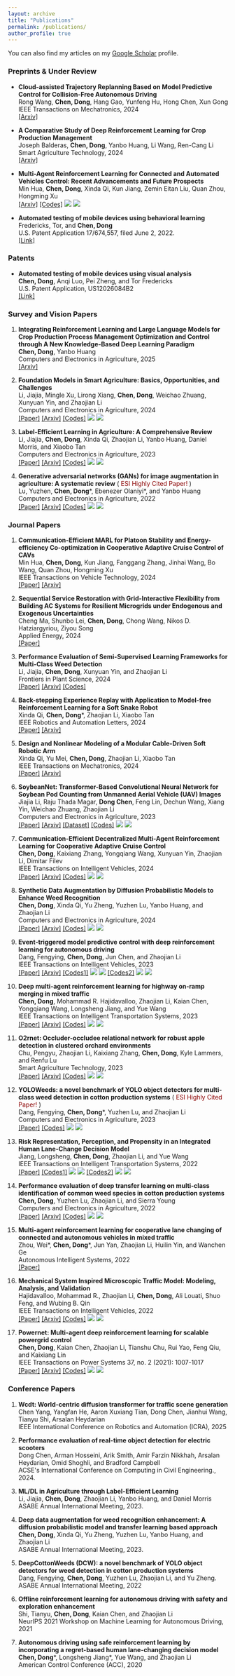 ```yaml
---
layout: archive
title: "Publications"
permalink: /publications/
author_profile: true
---
```


You can also find my articles on my [Google Scholar](https://scholar.google.com/citations?hl=en&user=dwvTqeUAAAAJ&view_op=list_works&sortby=pubdate) profile.

### Preprints & Under Review
- **Cloud-assisted Trajectory Replanning Based on Model Predictive Control for Collision-Free Autonomous Driving**  \
 Rong Wang, **Chen, Dong**, Hang Gao, Yunfeng Hu, Hong Chen, Xun Gong \
 IEEE Transactions on Mechatronics, 2024 \
  [[Arxiv]](xx)

- **A Comparative Study of Deep Reinforcement Learning for Crop Production Management**  \
 Joseph Balderas, **Chen, Dong**, Yanbo Huang, Li Wang, Ren-Cang Li \
 Smart Agriculture Technology, 2024 \
  [[Arxiv]](https://arxiv.org/abs/2411.04106)

- **Multi-Agent Reinforcement Learning for Connected and Automated Vehicles Control: Recent Advancements and Future Prospects** \
  Min Hua, **Chen, Dong**, Xinda Qi, Kun Jiang, Zemin Eitan Liu, Quan Zhou, Hongming Xu \
  [[Arxiv]](https://arxiv.org/abs/2312.11084) [[Codes]](https://github.com/huahuaedi/MARL_in_CAV_control_review) ![](https://img.shields.io/github/stars/huahuaedi/MARL_in_CAV_control_review) ![](https://img.shields.io/github/forks/huahuaedi/MARL_in_CAV_control_review)
  

- **Automated testing of mobile devices using behavioral learning** \
  Fredericks, Tor, and **Chen, Dong** \
  U.S. Patent Application 17/674,557, filed June 2, 2022. \
  [[Link]](https://patents.google.com/patent/US20220171510A1/en)

### Patents
- **Automated testing of mobile devices using visual analysis** \
**Chen, Dong**, Anqi Luo, Pei Zheng, and Tor Fredericks \
  U.S. Patent Application, US12026084B2 \
  [[Link]](https://patents.google.com/patent/US12026084B2/en)

### Survey and Vision Papers

1. **Integrating Reinforcement Learning and Large Language Models for Crop Production Process Management Optimization and Control through A New Knowledge-Based Deep Learning Paradigm**  \
  **Chen, Dong**, Yanbo Huang \
  Computers and Electronics in Agriculture, 2025 \
  [[Arxiv]](https://arxiv.org/abs/2410.09680)

1. **Foundation Models in Smart Agriculture: Basics, Opportunities, and Challenges** \
  Li, Jiajia, Mingle Xu, Lirong Xiang, **Chen, Dong**, Weichao Zhuang, Xunyuan Yin, and Zhaojian Li \
  Computers and Electronics in Agriculture, 2024 \
[[Paper]](https://www.sciencedirect.com/science/article/abs/pii/S016816992400423X) [[Arxiv]](https://arxiv.org/abs/2308.06668) [[Codes]](https://github.com/JiajiaLi04/Agriculture-Foundation-Models) ![](https://img.shields.io/github/stars/JiajiaLi04/Agriculture-Foundation-Models) ![](https://img.shields.io/github/forks/JiajiaLi04/Agriculture-Foundation-Models)
  
1. **Label-Efficient Learning in Agriculture: A Comprehensive Review** \
  Li, Jiajia, **Chen, Dong**, Xinda Qi, Zhaojian Li, Yanbo Huang, Daniel Morris, and Xiaobo Tan \
  Computers and Electronics in Agriculture, 2023 \
  [[Paper]](https://www.sciencedirect.com/science/article/abs/pii/S0168169923008001)  [[Arxiv]](https://arxiv.org/abs/2305.14691) [[Codes]](https://github.com/DongChen06/Label-efficient-in-Agriculture) ![](https://img.shields.io/github/stars/DongChen06/Label-efficient-in-Agriculture) ![](https://img.shields.io/github/forks/DongChen06/Label-efficient-in-Agriculture)

1. **Generative adversarial networks (GANs) for image augmentation in agriculture: A systematic review**  (<span style="color:darkred"> ESI Highly Cited Paper! </span>)\
  Lu, Yuzhen, **Chen, Dong***, Ebenezer Olaniyi*, and Yanbo Huang \
  Computers and Electronics in Agriculture, 2022 \
  [[Paper]](https://www.sciencedirect.com/science/article/abs/pii/S0168169922005233)  [[Arxiv]](https://arxiv.org/abs/2204.04707) [[Codes]](https://github.com/DongChen06/GANs-Agriculture)  ![](https://img.shields.io/github/stars/DongChen06/GANs-Agriculture) ![](https://img.shields.io/github/forks/DongChen06/GANs-Agriculture)

### Journal Papers
  
1. **Communication-Efficient MARL for Platoon Stability and Energy-efficiency Co-optimization in Cooperative Adaptive Cruise Control of CAVs**  \
  Min Hua, **Chen, Dong**, Kun Jiang, Fanggang Zhang, Jinhai Wang, Bo Wang, Quan Zhou, Hongming Xu \
  IEEE Transactions on Vehicle Technology, 2024 \
  [[Paper]](https://ieeexplore.ieee.org/document/10777569) [[Arxiv]](https://arxiv.org/abs/2406.11653)
  
1. **Sequential Service Restoration with Grid-Interactive Flexibility from Building AC Systems for Resilient Microgrids under Endogenous and Exogenous Uncertainties** \
 Cheng Ma, Shunbo Lei, **Chen, Dong**, Chong Wang, Nikos D. Hatziargyriou, Ziyou Song \
  Applied Energy, 2024 \
  [[Paper]](https://www.sciencedirect.com/science/article/pii/S0306261924017343)

1. **Performance Evaluation of Semi-Supervised Learning Frameworks for Multi-Class Weed Detection** \
  Li, Jiajia, **Chen, Dong**, Xunyuan Yin, and Zhaojian Li \
  Frontiers in Plant Science, 2024 \
 [[Paper]](https://www.frontiersin.org/journals/plant-science/articles/10.3389/fpls.2024.1396568/full) [[Arxiv]](https://arxiv.org/abs/2403.03390) [[Codes]](https://github.com/JiajiaLi04/SemiWeeds) 

1. **Back-stepping Experience Replay with Application to Model-free Reinforcement Learning for a Soft Snake Robot** \
  Xinda Qi, **Chen, Dong***, Zhaojian Li, Xiaobo Tan \
  IEEE Robotics and Automation Letters, 2024 \
  [[Paper]](https://ieeexplore.ieee.org/document/10597668) [[Arxiv]](https://arxiv.org/abs/2401.11372)

1. **Design and Nonlinear Modeling of a Modular Cable-Driven Soft Robotic Arm** \
  Xinda Qi, Yu Mei, **Chen, Dong**, Zhaojian Li, Xiaobo Tan \
  IEEE Transactions on Mechatronics, 2024 \
  [[Paper]](https://ieeexplore.ieee.org/document/10554634) [[Arxiv]](https://arxiv.org/abs/2401.06377)


1. **SoybeanNet: Transformer-Based Convolutional Neural Network for Soybean Pod Counting from Unmanned Aerial Vehicle (UAV) Images** \
  Jiajia Li, Raju Thada Magar, **Dong Chen**, Feng Lin, Dechun Wang, Xiang Yin, Weichao Zhuang, Zhaojian Li \
  Computers and Electronics in Agriculture, 2023 \
[[Paper]](https://www.sciencedirect.com/science/article/abs/pii/S0168169924002527)  [[Arxiv]](https://arxiv.org/abs/2310.10861)  [[Dataset]](https://www.kaggle.com/datasets/jiajiali/uav-based-soybean-pod-images) [[Codes]](https://github.com/JiajiaLi04/Soybean-Pod-Counting-from-UAV-Images) ![](https://img.shields.io/github/stars/JiajiaLi04/Soybean-Pod-Counting-from-UAV-Images) ![](https://img.shields.io/github/forks/JiajiaLi04/Soybean-Pod-Counting-from-UAV-Images)


1. **Communication-Efficient Decentralized Multi-Agent Reinforcement Learning for Cooperative Adaptive Cruise Control** \
 **Chen, Dong**, Kaixiang Zhang, Yongqiang Wang, Xunyuan Yin, Zhaojian Li, Dimitar Filev \
 IEEE Transactions on Intelligent Vehicles, 2024 \
 [[Paper]](https://ieeexplore.ieee.org/abstract/document/10443048) [[Arxiv]](https://arxiv.org/abs/2308.02345) [[Codes]](https://github.com/DongChen06/MACACC) ![](https://img.shields.io/github/stars/DongChen06/MACACC) ![](https://img.shields.io/github/forks/DongChen06/MACACC)

1. **Synthetic Data Augmentation by Diffusion Probabilistic Models to Enhance Weed Recognition**  \
  **Chen, Dong**, Xinda Qi, Yu Zheng, Yuzhen Lu, Yanbo Huang, and Zhaojian Li \
  Computers and Electronics in Agriculture, 2024 \
  [[Paper]](https://www.sciencedirect.com/science/article/abs/pii/S0168169923009055)  [[Arxiv]](https://arxiv.org/abs/2210.09509)  [[Codes]](https://github.com/DongChen06/DMWeeds) ![](https://img.shields.io/github/stars/DongChen06/DMWeeds) ![](https://img.shields.io/github/forks/DongChen06/DMWeeds)


1.  **Event-triggered model predictive control with deep reinforcement learning for autonomous driving** \
  Dang, Fengying, **Chen, Dong**, Jun Chen, and Zhaojian Li \
  IEEE Transactions on Intelligent Vehicles, 2023 \
  [[Paper]](https://ieeexplore.ieee.org/document/10306336)  [[Arxiv]](https://arxiv.org/abs/2208.10302)  [[Codes1]](https://github.com/DangFengying/RL-based-event-triggered-MPC) ![](https://img.shields.io/github/stars/DangFengying/RL-based-event-triggered-MPC) ![](https://img.shields.io/github/forks/DangFengying/RL-based-event-triggered-MPC)  [[Codes2]](https://github.com/DangFengying/RL-based-event-triggered-MPC) ![](https://img.shields.io/github/stars/DongChen06/Event-trigger-MPC) ![](https://img.shields.io/github/forks/DongChen06/Event-trigger-MPC)

1. **Deep multi-agent reinforcement learning for highway on-ramp merging in mixed traffic** \
  **Chen, Dong**, Mohammad R. Hajidavalloo, Zhaojian Li, Kaian Chen, Yongqiang Wang, Longsheng Jiang, and Yue Wang \
   IEEE Transactions on Intelligent Transportation Systems, 2023 \
   [[Paper]](https://ieeexplore.ieee.org/abstract/document/10159552)  [[Arxiv]](https://arxiv.org/abs/2105.05701) [[Codes]](https://github.com/DongChen06/MARL_CAVs)  ![](https://img.shields.io/github/stars/DongChen06/MARL_CAVs)  ![](https://img.shields.io/github/forks/DongChen06/MARL_CAVs)
  
1.  **O2rnet: Occluder-occludee relational network for robust apple detection in clustered orchard environments** \
  Chu, Pengyu, Zhaojian Li, Kaixiang Zhang, **Chen, Dong**, Kyle Lammers, and Renfu Lu \
  Smart Agriculture Technology, 2023 \
  [[Paper]](https://www.sciencedirect.com/science/article/pii/S2772375523001132) [[Arxiv]](https://arxiv.org/abs/2303.04884) [[Codes]](https://github.com/pengyuchu/MSUAppleDatasetv2) ![](https://img.shields.io/github/stars/pengyuchu/MSUAppleDatasetv2) ![](https://img.shields.io/github/forks/pengyuchu/MSUAppleDatasetv2)

1. **YOLOWeeds: a novel benchmark of YOLO object detectors for multi-class weed detection in cotton production systems** (<span style="color:darkred"> ESI Highly Cited Paper! </span>)\
    Dang, Fengying, **Chen, Dong***, Yuzhen Lu, and Zhaojian Li \
    Computers and Electronics in Agriculture, 2023 \
    [[Paper]](https://www.sciencedirect.com/science/article/abs/pii/S0168169923000431) [[Codes]](https://github.com/DongChen06/DCW)  ![](https://img.shields.io/github/stars/DongChen06/DCW) ![](https://img.shields.io/github/forks/DongChen06/DCW)

1. **Risk Representation, Perception, and Propensity in an Integrated Human Lane-Change Decision Model** \
  Jiang, Longsheng, **Chen, Dong**, Zhaojian Li, and Yue Wang \
  IEEE Transactions on Intelligent Transportation Systems, 2022 \
  [[Paper]](https://ieeexplore.ieee.org/abstract/document/9901459) [[Codes1]](https://github.com/LongshengJiang/NGSIM-tools) ![](https://img.shields.io/github/stars/LongshengJiang/NGSIM-tools) ![](https://img.shields.io/github/forks/LongshengJiang/NGSIM-tools)  [[Codes2]](https://github.com/LongshengJiang/NGSIM-tools) ![](https://img.shields.io/github/stars/DongChen06/PathTrackingBicycle) ![](https://img.shields.io/github/forks/DongChen06/PathTrackingBicycle)

  
1. **Performance evaluation of deep transfer learning on multi-class identification of common weed species in cotton production systems** \
  **Chen, Dong**, Yuzhen Lu, Zhaojian Li, and Sierra Young \
  Computers and Electronics in Agriculture, 2022 \
  [[Paper]](https://www.sciencedirect.com/science/article/abs/pii/S0168169922005233)  [[Arxiv]](https://arxiv.org/abs/2110.04960)  [[Codes]](https://github.com/DongChen06/CottonWeeds)  ![](https://img.shields.io/github/stars/DongChen06/CottonWeeds) ![](https://img.shields.io/github/forks/DongChen06/CottonWeeds)
  
1. **Multi-agent reinforcement learning for cooperative lane changing of connected and autonomous vehicles in mixed traffic** \
  Zhou, Wei*, **Chen, Dong***, Jun Yan, Zhaojian Li, Huilin Yin, and Wanchen Ge \
  Autonomous Intelligent Systems, 2022 \
  [[Paper]](https://link.springer.com/article/10.1007/s43684-022-00023-5) 

1.  **Mechanical System Inspired Microscopic Traffic Model: Modeling, Analysis, and Validation**  \
   Hajidavalloo, Mohammad R., Zhaojian Li, **Chen, Dong**, Ali Louati, Shuo Feng, and Wubing B. Qin \
   IEEE Transactions on Intelligent Vehicles, 2022 \
   [[Paper]](https://ieeexplore.ieee.org/abstract/document/9695257) [[Arxiv]](https://arxiv.org/abs/2111.06318) [[Codes]](https://github.com/DongChen06/NGSIM_DATA_PROCESSING)  ![](https://img.shields.io/github/stars/DongChen06/NGSIM_DATA_PROCESSING) ![](https://img.shields.io/github/forks/DongChen06/NGSIM_DATA_PROCESSING)

1. **Powernet: Multi-agent deep reinforcement learning for scalable powergrid control** \
  **Chen, Dong**, Kaian Chen, Zhaojian Li, Tianshu Chu, Rui Yao, Feng Qiu, and Kaixiang Lin  \
  IEEE Transactions on Power Systems 37, no. 2 (2021): 1007-1017 \
  [[Paper]](https://ieeexplore.ieee.org/abstract/document/9502564) [[Arxiv]](https://arxiv.org/abs/2011.12354)  [[Codes]](https://github.com/DongChen06/PGSIM)   ![](https://img.shields.io/github/stars/DongChen06/PGSIM) ![](https://img.shields.io/github/forks/DongChen06/PGSIM)


### Conference Papers
 1. **Wcdt: World-centric diffusion transformer for traffic scene generation** \
    Chen Yang, Yangfan He, Aaron Xuxiang Tian, Dong Chen, Jianhui Wang, Tianyu Shi, Arsalan Heydarian \
    IEEE International Conference on Robotics and Automation (ICRA), 2025
 
 1. **Performance evaluation of real-time object detection for electric scooters** \
  Dong Chen, Arman Hosseini, Arik Smith, Amir Farzin Nikkhah, Arsalan Heydarian, Omid Shoghli, and Bradford Campbell \
  ACSE's International Conference on Computing in Civil Engineering., 2024.

1. **ML/DL in Agriculture through Label-Efficient Learning** \
  Li, Jiajia, **Chen, Dong**, Zhaojian Li, Yanbo Huang, and Daniel Morris  \
  ASABE Annual International Meeting, 2023.
  
1. **Deep data augmentation for weed recognition enhancement: A diffusion probabilistic model and transfer learning based approach** \
  **Chen, Dong**, Xinda Qi, Yu Zheng, Yuzhen Lu, Yanbo Huang, and Zhaojian Li \
  ASABE Annual International Meeting, 2023.
  
1. **DeepCottonWeeds (DCW): a novel benchmark of YOLO object detectors for weed detection in cotton production systems** \
   Dang, Fengying, **Chen, Dong**, Yuzhen Lu, Zhaojian Li, and Yu Zheng. \
  ASABE Annual International Meeting, 2022

1. **Offline reinforcement learning for autonomous driving with safety and exploration enhancement** \
  Shi, Tianyu, **Chen, Dong**, Kaian Chen, and Zhaojian Li \
  NeurIPS 2021 Workshop on Machine Learning for Autonomous Driving, 2021
  
1. **Autonomous driving using safe reinforcement learning by incorporating a regret-based human lane-changing decision model** \
  **Chen, Dong***, Longsheng Jiang*, Yue Wang, and Zhaojian Li \
  American Control Conference (ACC), 2020
